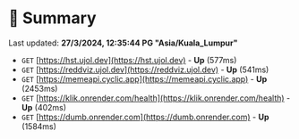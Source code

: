 # 📖 Summary
Last updated: **27/3/2024, 12:35:44 PG "Asia/Kuala_Lumpur"**

- `GET` [https://hst.ujol.dev](https://hst.ujol.dev) - **Up** (577ms)
- `GET` [https://reddviz.ujol.dev](https://reddviz.ujol.dev) - **Up** (541ms)
- `GET` [https://memeapi.cyclic.app](https://memeapi.cyclic.app) - **Up** (2453ms)
- `GET` [https://klik.onrender.com/health](https://klik.onrender.com/health) - **Up** (402ms)
- `GET` [https://dumb.onrender.com](https://dumb.onrender.com) - **Up** (1584ms)
